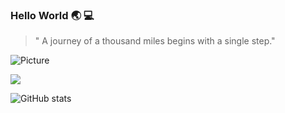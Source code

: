 ### Hello World :earth_asia: :computer:

<!--
**ShadeOfDream/ShadeOfDream** is a ✨ _special_ ✨ repository because its `README.md` (this file) appears on your GitHub profile.

Here are some ideas to get you started:

- 🔭 I’m currently working on ...
- 🌱 I’m currently learning ...
- 👯 I’m looking to collaborate on ...
- 🤔 I’m looking for help with ...
- 💬 Ask me about ...
- 📫 How to reach me: ...
- 😄 Pronouns: ...
- ⚡ Fun fact: ...
-->
> " A journey of a thousand miles begins with a single step."

![Picture](https://images.unsplash.com/photo-1525316885-69d120cf430b?ixlib=rb-1.2.1&ixid=eyJhcHBfaWQiOjEyMDd9&auto=format&fit=crop&w=500&q=60)


![](https://komarev.com/ghpvc/?username=ShadeOfDream&style=flat&color=blueviolet)

<!-- -->
![GitHub stats](https://github-readme-stats.vercel.app/api?username=ShadeOfDream&show_icons=true&theme=buefy) 





